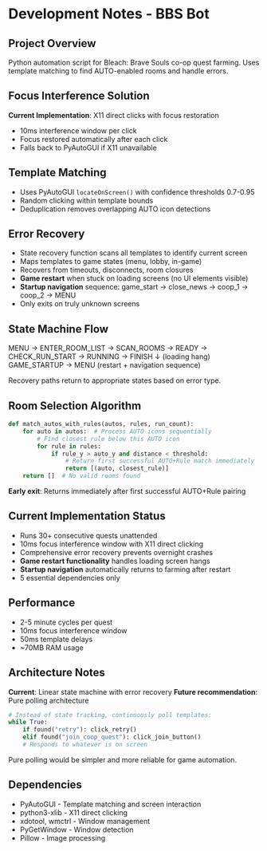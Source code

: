 # Development Notes - BBS Bot

## Project Overview
Python automation script for Bleach: Brave Souls co-op quest farming. Uses template matching to find AUTO-enabled rooms and handle errors.

## Focus Interference Solution
**Current Implementation**: X11 direct clicks with focus restoration
- 10ms interference window per click
- Focus restored automatically after each click
- Falls back to PyAutoGUI if X11 unavailable

## Template Matching
- Uses PyAutoGUI `locateOnScreen()` with confidence thresholds 0.7-0.95
- Random clicking within template bounds
- Deduplication removes overlapping AUTO icon detections

## Error Recovery
- State recovery function scans all templates to identify current screen
- Maps templates to game states (menu, lobby, in-game)
- Recovers from timeouts, disconnects, room closures
- **Game restart** when stuck on loading screens (no UI elements visible)
- **Startup navigation** sequence: game_start → close_news → coop_1 → coop_2 → MENU
- Only exits on truly unknown screens

## State Machine Flow
MENU → ENTER_ROOM_LIST → SCAN_ROOMS → READY → CHECK_RUN_START → RUNNING → FINISH
                                               ↓ (loading hang)
                                         GAME_STARTUP → MENU
                                   (restart + navigation sequence)

Recovery paths return to appropriate states based on error type.

## Room Selection Algorithm
```python
def match_autos_with_rules(autos, rules, run_count):
    for auto in autos:  # Process AUTO icons sequentially
        # Find closest rule below this AUTO icon
        for rule in rules:
            if rule_y > auto_y and distance < threshold:
                # Return first successful AUTO+Rule match immediately
                return [(auto, closest_rule)]
    return []  # No valid rooms found
```
**Early exit**: Returns immediately after first successful AUTO+Rule pairing

## Current Implementation Status
- Runs 30+ consecutive quests unattended
- 10ms focus interference window with X11 direct clicking
- Comprehensive error recovery prevents overnight crashes
- **Game restart functionality** handles loading screen hangs
- **Startup navigation** automatically returns to farming after restart
- 5 essential dependencies only

## Performance
- 2-5 minute cycles per quest
- 10ms focus interference window
- 50ms template delays
- ~70MB RAM usage

## Architecture Notes
**Current**: Linear state machine with error recovery
**Future recommendation**: Pure polling architecture
```python
# Instead of state tracking, continuously poll templates:
while True:
    if found("retry"): click_retry()
    elif found("join_coop_quest"): click_join_button()
    # Responds to whatever is on screen
```
Pure polling would be simpler and more reliable for game automation.

## Dependencies
- PyAutoGUI - Template matching and screen interaction
- python3-xlib - X11 direct clicking
- xdotool, wmctrl - Window management
- PyGetWindow - Window detection
- Pillow - Image processing

